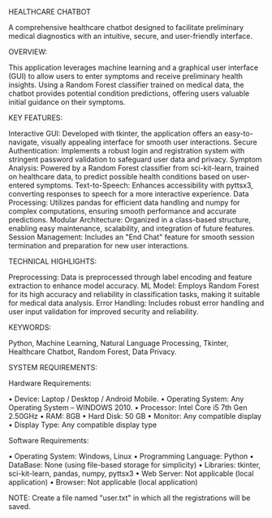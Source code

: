 HEALTHCARE CHATBOT

A comprehensive healthcare chatbot designed to facilitate preliminary medical diagnostics with an intuitive, secure, and user-friendly interface.

OVERVIEW:

This application leverages machine learning and a graphical user interface (GUI) to allow users to enter symptoms and receive preliminary health insights. Using a Random Forest classifier trained on medical data, the chatbot provides potential condition predictions, offering users valuable initial guidance on their symptoms.

KEY FEATURES:

Interactive GUI: Developed with tkinter, the application offers an easy-to-navigate, visually appealing interface for smooth user interactions.
Secure Authentication: Implements a robust login and registration system with stringent password validation to safeguard user data and privacy.
Symptom Analysis: Powered by a Random Forest classifier from sci-kit-learn, trained on healthcare data, to predict possible health conditions based on user-entered symptoms.
Text-to-Speech: Enhances accessibility with pyttsx3, converting responses to speech for a more interactive experience.
Data Processing: Utilizes pandas for efficient data handling and numpy for complex computations, ensuring smooth performance and accurate predictions.
Modular Architecture: Organized in a class-based structure, enabling easy maintenance, scalability, and integration of future features.
Session Management: Includes an "End Chat" feature for smooth session termination and preparation for new user interactions.

TECHNICAL HIGHLIGHTS:

Preprocessing: Data is preprocessed through label encoding and feature extraction to enhance model accuracy.
ML Model: Employs Random Forest for its high accuracy and reliability in classification tasks, making it suitable for medical data analysis.
Error Handling: Includes robust error handling and user input validation for improved security and reliability.

KEYWORDS:

Python, Machine Learning, Natural Language Processing, Tkinter, Healthcare Chatbot, Random Forest, Data Privacy.

SYSTEM REQUIREMENTS:

Hardware Requirements:

• Device: Laptop / Desktop / Android Mobile.
•	Operating System: Any Operating System – WINDOWS 2010.
•	Processor: Intel Core i5 7th Gen 2.50GHz
•	RAM: 8GB
•	Hard Disk: 50 GB
•	Monitor: Any compatible display
•	Display Type: Any compatible display type

Software Requirements:

•	Operating System: Windows, Linux
•	Programming Language: Python
•	DataBase: None (using file-based storage for simplicity)
•	Libraries: tkinter, sci-kit-learn, pandas, numpy, pyttsx3
•	Web Server: Not applicable (local application)
•	Browser: Not applicable (local application)

NOTE:
Create a file named "user.txt" in which all the registrations will be saved.

